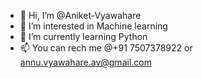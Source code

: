 - 👋 Hi, I’m @Aniket-Vyawahare
- 👀 I’m interested in Machine learning
- 🌱 I’m currently learning Python
- 📫 You can rech me @+91 7507378922 or annu.vyawahare.av@gmail.com

<!---
Anikey-Vyawahare/Anikey-Vyawahare is a ✨ special ✨ repository because its `README.md` (this file) appears on your GitHub profile.
You can click the Preview link to take a look at your changes.
--->
